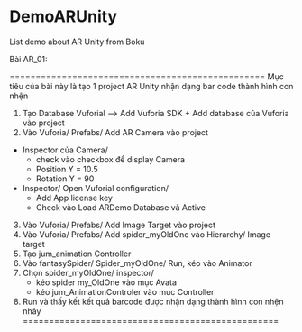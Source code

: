 # DemoARUnity
List demo about AR Unity from Boku

Bài AR_01: 

=================================================
Mục tiêu của bài này là tạo 1 project AR Unity nhận dạng bar code thành hình con nhện

1. Tạo Database Vuforial —> Add Vuforia SDK + Add database của Vuforia vào project
2. Vào Vuforia/ Prefabs/ Add AR Camera vào project
 - Inspector của Camera/ 
     + check vào checkbox để display Camera 
     + Position Y = 10.5
     + Rotation Y = 90 
 - Inspector/ Open Vuforial configuration/ 
     + Add App license key
     + Check vào Load ARDemo Database và Active 
3. Vào Vuforia/ Prefabs/ Add Image Target vào project
4. Vào Vuforia/ Prefabs/ Add spider_myOldOne vào Hierarchy/ Image target
5. Tạo jum_animation Controller
6. Vào fantasySpider/ Spider_myOldOne/ Run, kéo  vào Animator
7. Chọn spider_myOldOne/ inspector/
     + kéo spider my_OldOne vào mục Avata
     + kéo jum_AnimationControler vào muc Controller
8. Run và thấy kết kết quả barcode được nhận dạng thành hình con nhện nhảy 
=================================================
